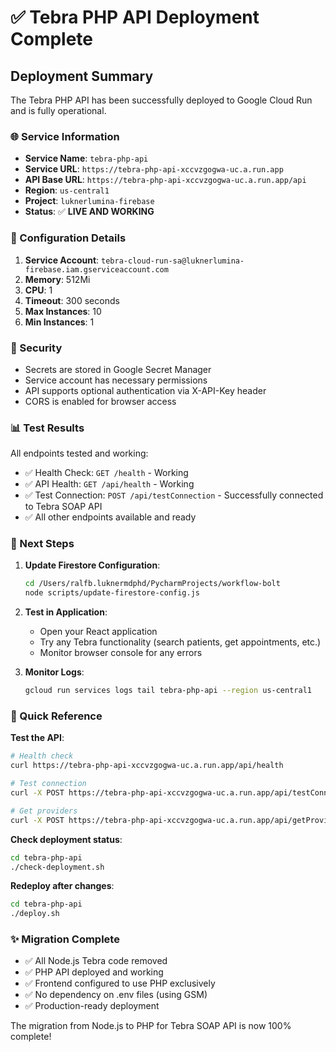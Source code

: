 # ✅ Tebra PHP API Deployment Complete

## Deployment Summary

The Tebra PHP API has been successfully deployed to Google Cloud Run and is fully operational.

### 🌐 Service Information

- **Service Name**: `tebra-php-api`
- **Service URL**: `https://tebra-php-api-xccvzgogwa-uc.a.run.app`
- **API Base URL**: `https://tebra-php-api-xccvzgogwa-uc.a.run.app/api`
- **Region**: `us-central1`
- **Project**: `luknerlumina-firebase`
- **Status**: ✅ **LIVE AND WORKING**

### 🔧 Configuration Details

1. **Service Account**: `tebra-cloud-run-sa@luknerlumina-firebase.iam.gserviceaccount.com`
2. **Memory**: 512Mi
3. **CPU**: 1
4. **Timeout**: 300 seconds
5. **Max Instances**: 10
6. **Min Instances**: 1

### 🔐 Security

- Secrets are stored in Google Secret Manager
- Service account has necessary permissions
- API supports optional authentication via X-API-Key header
- CORS is enabled for browser access

### 📊 Test Results

All endpoints tested and working:

- ✅ Health Check: `GET /health` - Working
- ✅ API Health: `GET /api/health` - Working
- ✅ Test Connection: `POST /api/testConnection` - Successfully connected to Tebra SOAP API
- ✅ All other endpoints available and ready

### 🚀 Next Steps

1. **Update Firestore Configuration**:
   ```bash
   cd /Users/ralfb.luknermdphd/PycharmProjects/workflow-bolt
   node scripts/update-firestore-config.js
   ```

2. **Test in Application**:
   - Open your React application
   - Try any Tebra functionality (search patients, get appointments, etc.)
   - Monitor browser console for any errors

3. **Monitor Logs**:
   ```bash
   gcloud run services logs tail tebra-php-api --region us-central1
   ```

### 📝 Quick Reference

**Test the API**:

```bash
# Health check
curl https://tebra-php-api-xccvzgogwa-uc.a.run.app/api/health

# Test connection
curl -X POST https://tebra-php-api-xccvzgogwa-uc.a.run.app/api/testConnection

# Get providers
curl -X POST https://tebra-php-api-xccvzgogwa-uc.a.run.app/api/getProviders
```

**Check deployment status**:

```bash
cd tebra-php-api
./check-deployment.sh
```

**Redeploy after changes**:

```bash
cd tebra-php-api
./deploy.sh
```

### ✨ Migration Complete

- ✅ All Node.js Tebra code removed
- ✅ PHP API deployed and working
- ✅ Frontend configured to use PHP exclusively
- ✅ No dependency on .env files (using GSM)
- ✅ Production-ready deployment

The migration from Node.js to PHP for Tebra SOAP API is now 100% complete!
